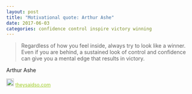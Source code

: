 ```yaml
---
layout: post
title: "Motivational quote: Arthur Ashe"
date: 2017-06-03
categories: confidence control inspire victory winning
---
```

> Regardless of how you feel inside, always try to look like a winner. Even if you are behind, a sustained look of control and confidence can give you a mental edge that results in victory.

Arthur Ashe

<span style="z-index:50;font-size:0.9em;"><img src="https://theysaidso.com/branding/theysaidso.png" height="20" width="20" alt="theysaidso.com"/><a href="https://theysaidso.com" title="Powered by quotes from theysaidso.com" style="color: #9fcc25; margin-left: 4px; vertical-align: middle;">theysaidso.com</a></span>
